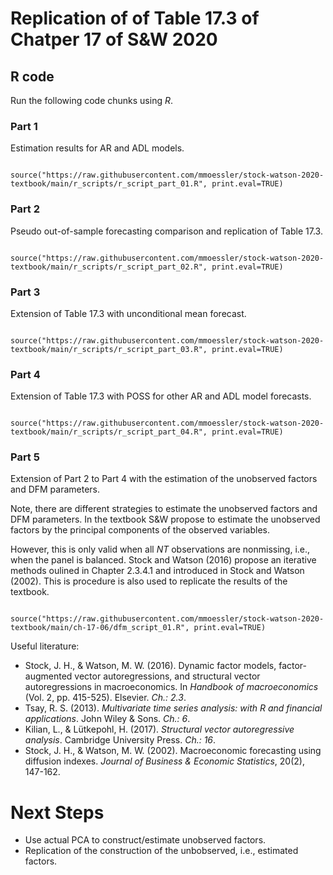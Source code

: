 
# Replication of of Table 17.3 of Chatper 17 of S&W 2020

## R code

Run the following code chunks using *R*.

### Part 1

Estimation results for AR and ADL models.

```

source("https://raw.githubusercontent.com/mmoessler/stock-watson-2020-textbook/main/r_scripts/r_script_part_01.R", print.eval=TRUE)

```

### Part 2

Pseudo out-of-sample forecasting comparison and replication of Table 17.3.

```

source("https://raw.githubusercontent.com/mmoessler/stock-watson-2020-textbook/main/r_scripts/r_script_part_02.R", print.eval=TRUE)

```

### Part 3

Extension of Table 17.3 with unconditional mean forecast.

```

source("https://raw.githubusercontent.com/mmoessler/stock-watson-2020-textbook/main/r_scripts/r_script_part_03.R", print.eval=TRUE)

```

### Part 4

Extension of Table 17.3 with POSS for other AR and ADL model forecasts.

```

source("https://raw.githubusercontent.com/mmoessler/stock-watson-2020-textbook/main/r_scripts/r_script_part_04.R", print.eval=TRUE)

```

### Part 5

Extension of Part 2 to Part 4 with the estimation of the unobserved factors and DFM parameters.

Note, there are different strategies to estimate the unobserved factors and DFM parameters. In the textbook S&W propose to estimate the unobserved factors by the principal components of the observed variables. 

However, this is only valid when all $NT$ observations are nonmissing, i.e., when the panel is balanced. Stock and Watson (2016) propose an iterative methods oulined in Chapter 2.3.4.1 and introduced in Stock and Watson (2002). This is procedure is also used to replicate the results of the textbook.

```

source("https://raw.githubusercontent.com/mmoessler/stock-watson-2020-textbook/main/ch-17-06/dfm_script_01.R", print.eval=TRUE)

```

Useful literature:

* Stock, J. H., & Watson, M. W. (2016). Dynamic factor models, factor-augmented vector autoregressions, and structural vector autoregressions in macroeconomics. In *Handbook of macroeconomics* (Vol. 2, pp. 415-525). Elsevier. *Ch.: 2.3*.
* Tsay, R. S. (2013). *Multivariate time series analysis: with R and financial applications*. John Wiley & Sons. *Ch.: 6*.
* Kilian, L., & Lütkepohl, H. (2017). *Structural vector autoregressive analysis*. Cambridge University Press. *Ch.: 16*.
* Stock, J. H., & Watson, M. W. (2002). Macroeconomic forecasting using diffusion indexes. *Journal of Business & Economic Statistics*, 20(2), 147-162.

# Next Steps

* Use actual PCA to construct/estimate unobserved factors.
* Replication of the construction of the unbobserved, i.e., estimated factors.